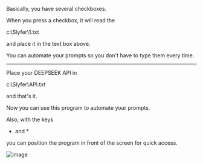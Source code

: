 Basically, you have several checkboxes.

When you press a checkbox, it will read the

c:\Slyfer\1.txt

and place it in the text box above.

You can automate your prompts so you don't have to type them every time.

---

Place your DEEPSEEK API in

c:\Slyfer\API.txt

and that's it.

Now you can use this program to automate your prompts.

Also, with the keys

+ and *

you can position the program in front of the screen for quick access.

![image](https://github.com/user-attachments/assets/2f5bad24-8ea3-481d-8695-fe9cc3baa95f)

